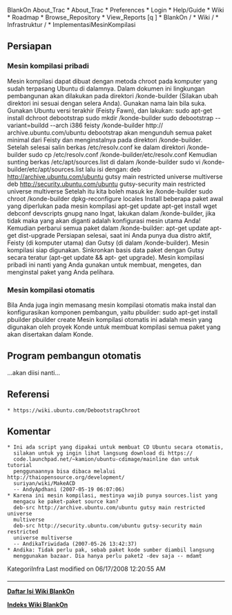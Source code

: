    BlankOn
 About_Trac
    * About_Trac
    * Preferences
    * Login
    * Help/Guide
    * Wiki
    * Roadmap
    * Browse_Repository
    * View_Reports
[q                 ]
    * BlankOn  /
    * Wiki  /
    * Infrastruktur  /
    * ImplementasiMesinKompilasi
## Persiapan
### Mesin kompilasi pribadi
Mesin kompilasi dapat dibuat dengan metoda chroot pada komputer yang sudah
terpasang Ubuntu di dalamnya. Dalam dokumen ini lingkungan pembangunan akan
dilakukan pada direktori /konde-builder (Silakan ubah direktori ini sesuai
dengan selera Anda). Gunakan nama lain bila suka. Gunakan Ubuntu versi terakhir
(Feisty Fawn), dan lakukan:
sudo apt-get install dchroot debootstrap
sudo mkdir /konde-builder
sudo debootstrap --variant=buildd --arch i386 feisty /konde-builder http://
archive.ubuntu.com/ubuntu
debootstrap akan mengunduh semua paket minimal dari Feisty dan menginstalnya
pada direktori /konde-builder.
Setelah selesai salin berkas /etc/resolv.conf ke dalam direktori /konde-builder
 sudo cp /etc/resolv.conf /konde-builder/etc/resolv.conf
Kemudian sunting berkas /etc/apt/sources.list di dalam /konde-builder
sudo vi /konde-builder/etc/apt/sources.list
lalu isi dengan:
deb http://archive.ubuntu.com/ubuntu gutsy main restricted universe multiverse
deb http://security.ubuntu.com/ubuntu gutsy-security main restricted universe
multiverse
Setelah itu kita boleh masuk ke /konde-builder
sudo chroot /konde-builder
dpkg-reconfigure locales
Install beberapa paket awal yang diperlukan pada mesin kompilasi
apt-get update
apt-get install wget debconf devscripts gnupg nano
Ingat, lakukan dalam /konde-builder, jika tidak maka yang akan diganti adalah
konfigurasi mesin utama Anda!
Kemudian perbarui semua paket dalam /konde-builder:
apt-get update
apt-get dist-upgrade
Persiapan selesai, saat ini Anda punya dua distro aktif, Feisty (di komputer
utama) dan Gutsy (di dalam /konde-builder). Mesin kompilasi siap digunakan.
Sinkronkan basis data paket dengan Gutsy secara teratur (apt-get update && apt-
get upgrade).
Mesin kompilasi pribadi ini nanti yang Anda gunakan untuk membuat, mengetes,
dan menginstal paket yang Anda pelihara.
### Mesin kompilasi otomatis
Bila Anda juga ingin memasang mesin kompilasi otomatis maka instal dan
konfigurasikan komponen pembangun, yaitu pbuilder:
sudo apt-get install pbuilder
pbuilder create
Mesin kompilasi otomatis ini adalah mesin yang digunakan oleh proyek Konde
untuk membuat kompilasi semua paket yang akan disertakan dalam Konde.
## Program pembangun otomatis
...akan diisi nanti...
## Referensi
    * ​https://wiki.ubuntu.com/DebootstrapChroot
## Komentar
    * Ini ada script yang dipakai untuk membuat CD Ubuntu secara otomatis,
      silakan untuk yg ingin lihat langsung download di ​https://
      code.launchpad.net/~kamion/ubuntu-cdimage/mainline dan untuk tutorial
      penggunaannya bisa dibaca melalui ​http://thaiopensource.org/development/
      suriyan/wiki/MakeACD
      -- AndyApdhani (2007-05-19 06:07:06)
    * Karena ini mesin kompilasi, mestinya wajib punya sources.list yang
      mengacu ke paket-paket source kan?
      deb-src http://archive.ubuntu.com/ubuntu gutsy main restricted universe
      multiverse
      deb-src http://security.ubuntu.com/ubuntu gutsy-security main restricted
      universe multiverse
      -- AndikaTriwidada (2007-05-26 13:42:37)
    * Andika: Tidak perlu pak, sebab paket kode sumber diambil langsung
      menggunakan bazaar. Dia hanya perlu paket2 -dev saja -- mdamt
KategoriInfra
Last modified on 06/17/2008 12:20:55 AM
#### 
    
 
 
 
 
 
---
[**Daftar Isi Wiki BlankOn**](/DaftarIsi/README.md)
 
[**Indeks Wiki BlankOn**](/Indeks.md)
